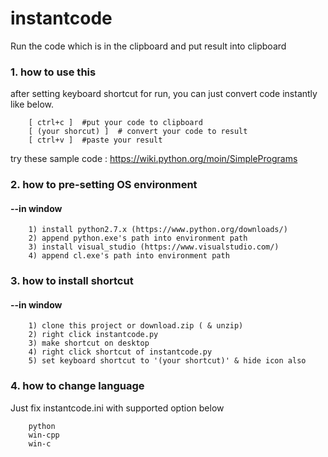 # instantcode
Run the code which is in the clipboard and put result into clipboard


### 1. how to use this

after setting keyboard shortcut for run, 
you can just convert code instantly like below.

        [ ctrl+c ]  #put your code to clipboard 
        [ (your shorcut) ]  # convert your code to result
        [ ctrl+v ]  #paste your result  

try these sample code : https://wiki.python.org/moin/SimplePrograms

### 2. how to pre-setting OS environment

#### --in window

        1) install python2.7.x (https://www.python.org/downloads/)
        2) append python.exe's path into environment path
        3) install visual_studio (https://www.visualstudio.com/)
        4) append cl.exe's path into environment path

### 3. how to install shortcut

#### --in window

        1) clone this project or download.zip ( & unzip)
        2) right click instantcode.py
        3) make shortcut on desktop
        4) right click shortcut of instantcode.py
        5) set keyboard shortcut to '(your shortcut)' & hide icon also

### 4. how to change language

Just fix instantcode.ini with supported option below

        python
        win-cpp
        win-c
